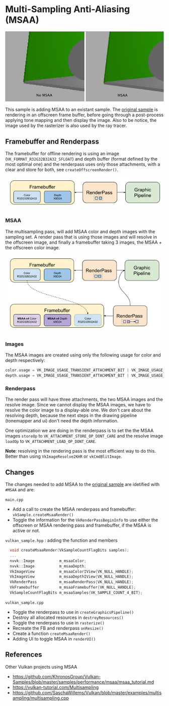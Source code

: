 # Multi-Sampling Anti-Aliasing (MSAA)

![img](docs/msaa.png)

This sample is adding MSAA to an existant sample. The [original sample](../base_sample) is rendering in an offscreen frame buffer, before going through a post-process applying tone mapping and then display the image. Also to be notice, the image used by the rasterizer is also used by the ray tracer.

## Framebuffer and Renderpass

The framebuffer for offline rendering is using an image (`VK_FORMAT_R32G32B32A32_SFLOAT`) and depth buffer (format defined by the most optimal one) and the renderpass uses only those attachments, with a clear and store for both, see `createOffscreenRender()`.

![](docs/RenderPass_FrameBuffer.png)

### MSAA

The multisampling pass, will add MSAA color and depth images with the sampling set. A render pass that is using those images and will resolve in the offscreen image, and finally a framebuffer taking 3 images, the MSAA + the offscreen color image.

![](docs/RenderPass_FrameBuffer-MSAA.png)

### Images

The MSAA images are created using only the following usage for color and depth respectively:

```` C
color.usage = VK_IMAGE_USAGE_TRANSIENT_ATTACHMENT_BIT | VK_IMAGE_USAGE_COLOR_ATTACHMENT_BIT;
depth.usage = VK_IMAGE_USAGE_TRANSIENT_ATTACHMENT_BIT | VK_IMAGE_USAGE_DEPTH_STENCIL_ATTACHMENT_BIT;
````

### Renderpass

The render pass will have three attachments, the two MSAA images and the resolve image. Since we cannot display the MSAA images, we have to resolve the color image to a display-able one. We don't care about the resolving depth, because the next steps in the drawing pipeline (tonemapper and ui) don't need the depth information.

One optimization we are doing in the renderpass is to set the the MSAA images `storeOp` to `VK_ATTACHMENT_STORE_OP_DONT_CARE` and the resolve image `loadOp` to `VK_ATTACHMENT_LOAD_OP_DONT_CARE`.

**Note**: resolving in the rendering pass is the most efficient way to do this. Better than using `VkImageResolve2KHR` or `vkCmdBlitImage`.

## Changes

The changes needed to add MSAA to the [original sample](../base_sample) are idetified with `#MSAA` and are:

`main.cpp`

* Add a call to create the MSAA renderpass and framebuffer: `vkSample.createMsaaRender()`
* Toggle the information for the `VkRenderPassBeginInfo` to use either the offscreen or MSAA rendering pass and framebuffer, if the MSAA is active or not.

`vulkan_sample.hpp` : adding the function and members

```` C
  void createMsaaRender(VkSampleCountFlagBits samples);
  ...
  nvvk::Image           m_msaaColor;
  nvvk::Image           m_msaaDepth;
  VkImageView           m_msaaColorIView{VK_NULL_HANDLE};
  VkImageView           m_msaaDepthIView{VK_NULL_HANDLE};
  VkRenderPass          m_msaaRenderPass{VK_NULL_HANDLE};
  VkFramebuffer         m_msaaFramebuffer{VK_NULL_HANDLE};
  VkSampleCountFlagBits m_msaaSamples{VK_SAMPLE_COUNT_4_BIT};
````

`vulkan_sample.cpp`

* Toggle the renderpass to use in `createGraphicsPipeline()`
* Destroy all allocated resources in `destroyResources()`
* Toggle the renderpass to use in `rasterize()`
* Recreate the FB and renderpass `onResize()`
* Create a function `createMsaaRender()`
* Adding UI to toggle MSAA in `renderUI()`

## References

Other Vulkan projects using MSAA

* <https://github.com/KhronosGroup/Vulkan-Samples/blob/master/samples/performance/msaa/msaa_tutorial.md>
* <https://vulkan-tutorial.com/Multisampling>
* <https://github.com/SaschaWillems/Vulkan/blob/master/examples/multisampling/multisampling.cpp>
